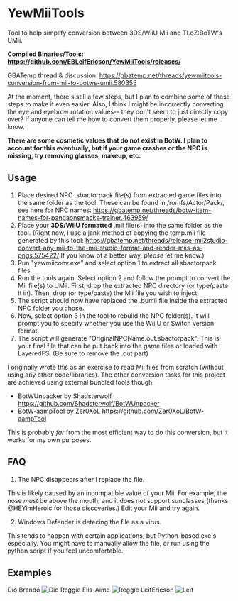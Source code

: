 # YewMiiTools
Tool to help simplify conversion between 3DS/WiiU Mii and TLoZ:BoTW's UMii.

**Compiled Binaries/Tools: https://github.com/EBLeifEricson/YewMiiTools/releases/**

GBATemp thread & discussion: https://gbatemp.net/threads/yewmiitools-conversion-from-mii-to-botws-umii.580355

At the moment, there's still a few steps, but I plan to combine some of these steps to make it even easier. Also, I think I might be incorrectly converting the eye and eyebrow rotation values-- they don't seem to just directly copy over? If anyone can tell me how to convert them properly, please let me know.

**There are some cosmetic values that do not exist in BotW. I plan to account for this eventually, but if your game crashes or the NPC is missing, try removing glasses, makeup, etc.**

## Usage
1. Place desired NPC .sbactorpack file(s) from extracted game files into the same folder as the tool. These can be found in /romfs/Actor/Pack/, see here for NPC names: https://gbatemp.net/threads/botw-item-names-for-pandaonsmacks-trainer.463959/
2. Place your **3DS/WiiU formatted** .mii file(s) into the same folder as the tool. (Right now, I use a jank method of copying the temp.mii file generated by this tool: https://gbatemp.net/threads/release-mii2studio-convert-any-mii-to-the-mii-studio-format-and-render-miis-as-pngs.575422/ If you know of a better way, *please* let me know.)
3. Run "yewmiiconv.exe" and select option 1 to extract all sbactorpack files.
4. Run the tools again. Select option 2 and follow the prompt to convert the Mii file(s) to UMii. First, drop the extracted NPC directory (or type/paste it in). Then, drop (or type/paste) the Mii file you wish to inject. 
5. The script should now have replaced the .bumii file inside the extracted NPC folder you chose.
7. Now, select option 3 in the tool to rebuild the NPC folder(s). It will prompt you to specify whether you use the Wii U or Switch version format.
8. The script will generate "OriginalNPCName.out.sbactorpack". This is your final file that can be put back into the game files or loaded with LayeredFS. (Be sure to remove the .out part)

I originally wrote this as an exercise to read Mii files from scratch (without using any other code/libraries). The other conversion tasks for this project are achieved using external bundled tools though:
* BotWUnpacker by Shadsterwolf https://github.com/Shadsterwolf/BotWUnpacker
* BotW-aampTool by Zer0XoL https://github.com/Zer0XoL/BotW-aampTool

This is probably *far* from the most efficient way to do this conversion, but it works for my own purposes.

## FAQ

1. The NPC disappears after I replace the file.

This is likely caused by an incompatible value of your Mii. For example, the nose *must* be above the mouth, and it does not support sunglasses (thanks @HEYimHeroic for those discoveries.) Edit your Mii and try again.

2. Windows Defender is detecing the file as a virus.

This tends to happen with certain applications, but Python-based exe's especially. You might have to manually allow the file, or run using the python script if you feel uncomfortable.

## Examples
Dio Brando
![Dio](https://i.imgur.com/RANgWrH.jpg)
Reggie Fils-Aime
![Reggie](https://i.imgur.com/BUpPJNE.jpg)
LeifEricson
![Leif](https://i.imgur.com/AKm773Y.jpg)
